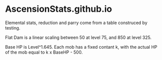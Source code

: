 # AscensionStats.github.io

Elemental stats, reduction and parry come from a table construced by testing.

Flat Dam is a linear scaling between 50 at level 75, and 850 at level 325.

Base HP is Level^1.645. Each mob has a fixed contant k, with the actual HP of the mob equal to k x BaseHP - 500.
